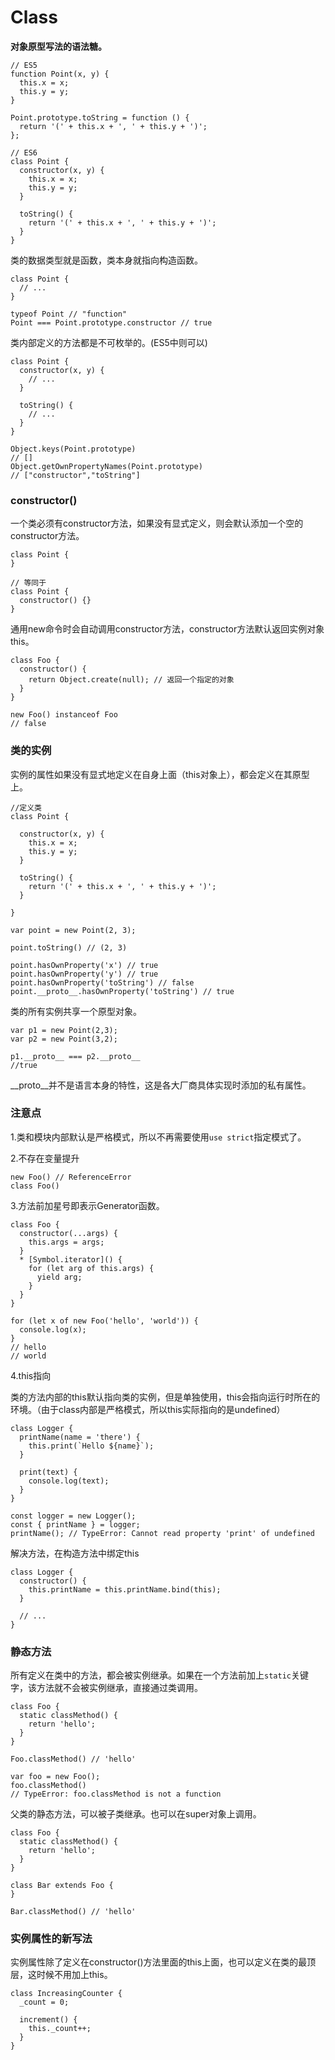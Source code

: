 # Class

**对象原型写法的语法糖。**

```
// ES5
function Point(x, y) {
  this.x = x;
  this.y = y;
}

Point.prototype.toString = function () {
  return '(' + this.x + ', ' + this.y + ')';
};

// ES6
class Point {
  constructor(x, y) {
    this.x = x;
    this.y = y;
  }

  toString() {
    return '(' + this.x + ', ' + this.y + ')';
  }
}
```

类的数据类型就是函数，类本身就指向构造函数。

```
class Point {
  // ...
}

typeof Point // "function"
Point === Point.prototype.constructor // true
```

类内部定义的方法都是不可枚举的。(ES5中则可以)

```
class Point {
  constructor(x, y) {
    // ...
  }

  toString() {
    // ...
  }
}

Object.keys(Point.prototype)
// []
Object.getOwnPropertyNames(Point.prototype)
// ["constructor","toString"]
```

### constructor()

一个类必须有constructor方法，如果没有显式定义，则会默认添加一个空的constructor方法。

```
class Point {
}

// 等同于
class Point {
  constructor() {}
}
```

通用new命令时会自动调用constructor方法，constructor方法默认返回实例对象this。

```
class Foo {
  constructor() {
    return Object.create(null); // 返回一个指定的对象
  }
}

new Foo() instanceof Foo
// false
```

### 类的实例

实例的属性如果没有显式地定义在自身上面（this对象上），都会定义在其原型上。

```
//定义类
class Point {

  constructor(x, y) {
    this.x = x;
    this.y = y;
  }

  toString() {
    return '(' + this.x + ', ' + this.y + ')';
  }

}

var point = new Point(2, 3);

point.toString() // (2, 3)

point.hasOwnProperty('x') // true
point.hasOwnProperty('y') // true
point.hasOwnProperty('toString') // false
point.__proto__.hasOwnProperty('toString') // true
```

类的所有实例共享一个原型对象。

```
var p1 = new Point(2,3);
var p2 = new Point(3,2);

p1.__proto__ === p2.__proto__
//true
```

__proto__并不是语言本身的特性，这是各大厂商具体实现时添加的私有属性。

### 注意点

1.类和模块内部默认是严格模式，所以不再需要使用`use strict`指定模式了。

2.不存在变量提升

```
new Foo() // ReferenceError
class Foo()
```

3.方法前加星号即表示Generator函数。

```
class Foo {
  constructor(...args) {
    this.args = args;
  }
  * [Symbol.iterator]() {
    for (let arg of this.args) {
      yield arg;
    }
  }
}

for (let x of new Foo('hello', 'world')) {
  console.log(x);
}
// hello
// world
```

4.this指向

类的方法内部的this默认指向类的实例，但是单独使用，this会指向运行时所在的环境。（由于class内部是严格模式，所以this实际指向的是undefined）

```
class Logger {
  printName(name = 'there') {
    this.print(`Hello ${name}`);
  }

  print(text) {
    console.log(text);
  }
}

const logger = new Logger();
const { printName } = logger;
printName(); // TypeError: Cannot read property 'print' of undefined
```

解决方法，在构造方法中绑定this

```
class Logger {
  constructor() {
    this.printName = this.printName.bind(this);
  }

  // ...
}
```

### 静态方法

所有定义在类中的方法，都会被实例继承。如果在一个方法前加上`static`关键字，该方法就不会被实例继承，直接通过类调用。

```
class Foo {
  static classMethod() {
    return 'hello';
  }
}

Foo.classMethod() // 'hello'

var foo = new Foo();
foo.classMethod()
// TypeError: foo.classMethod is not a function
```

父类的静态方法，可以被子类继承。也可以在super对象上调用。

```
class Foo {
  static classMethod() {
    return 'hello';
  }
}

class Bar extends Foo {
}

Bar.classMethod() // 'hello'
```

### 实例属性的新写法

实例属性除了定义在constructor()方法里面的this上面，也可以定义在类的最顶层，这时候不用加上this。

```
class IncreasingCounter {
  _count = 0;

  increment() {
    this._count++;
  }
}
```

